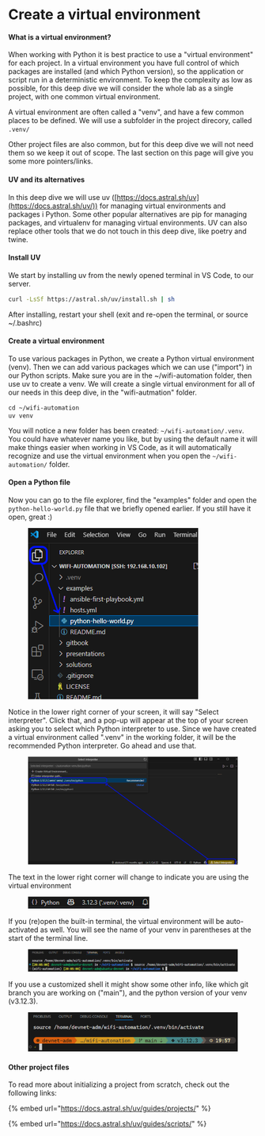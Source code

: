 # Create a virtual environment

#### What is a virtual environment?

When working with Python it is best practice to use a "virtual environment" for each project. In a virtual environment you have full control of which packages are installed (and which Python version), so the application or script run in a deterministic environment. To keep the complexity as low as possible, for this deep dive we will consider the whole lab as a single project, with one common virtual environment.

A virtual environment are often called a "venv", and have a few common places to be defined. We will use a subfolder in the project direcory, called `.venv/`

Other project files are also common, but for this deep dive we will not  need them so we keep it out of scope. The last section on this page will give you some more pointers/links.

#### UV and its alternatives

In this deep dive we will use uv ([https://docs.astral.sh/uv](https://docs.astral.sh/uv/)) for managing virtual environments and packages i Python. Some other popular alternatives are pip for managing packages, and virtualenv for managing virtual environments. UV can also replace other tools that we do not touch in this deep dive, like poetry and twine.

#### Install UV

We start by installing uv from the newly opened terminal in VS Code, to our server.

```bash
curl -LsSf https://astral.sh/uv/install.sh | sh
```

After installing, restart your shell (exit and re-open the terminal, or source \~/.bashrc)

#### Create a virtual environment

To use various packages in Python, we create a Python virtual environment (venv). Then we can add various packages which we can use ("import") in our Python scripts. Make sure you are in the \~/wifi-automation folder, then use uv to create a venv. We will create a single virtual environment for all of our needs in this deep dive, in the "wifi-autmation" folder.

```
cd ~/wifi-automation
uv venv
```

You will notice a new folder has been created: `~/wifi-automation/.venv`. You could have whatever name you like, but by using the default name it will make things easier when working in VS Code, as it will automatically recognize and use the virtual environment when you open the `~/wifi-automation/` folder.

#### Open a Python file

Now you can go to the file explorer, find the "examples" folder and open the `python-hello-world.py` file that we briefly opened earlier. If you still have it open, great :)

<div align="left"><figure><img src="../.gitbook/assets/image (6) (1) (1) (1) (1).png" alt=""><figcaption></figcaption></figure></div>

Notice in the lower right corner of your screen, it will say "Select interpreter". Click that, and a pop-up will appear at the top of your screen asking you to select which Python interpreter to use. Since we have created a virtual environment called ".venv" in the working folder, it will be the recommended Python interpreter. Go ahead and use that.

<figure><img src="../.gitbook/assets/image (7) (1) (1) (1).png" alt=""><figcaption></figcaption></figure>

The text in the lower right corner will change to indicate you are using the virtual environment

<div align="left"><figure><img src="../.gitbook/assets/image (8) (1) (1) (1).png" alt=""><figcaption></figcaption></figure></div>

If you (re)open the built-in terminal, the virtual environment will be auto-activated as well. You will see the name of your venv in parentheses at the start of the terminal line.

<figure><img src="../.gitbook/assets/image (15) (1).png" alt=""><figcaption></figcaption></figure>

If you use a customized shell it might show some other info, like which git branch you are working on ("main"), and the python version of your venv (v3.12.3).

<div align="left"><figure><img src="../.gitbook/assets/image (9) (1) (1) (1).png" alt=""><figcaption></figcaption></figure></div>

#### Other project files

To read more about initializing a project from scratch, check out the following links:

{% embed url="https://docs.astral.sh/uv/guides/projects/" %}

{% embed url="https://docs.astral.sh/uv/guides/scripts/" %}

